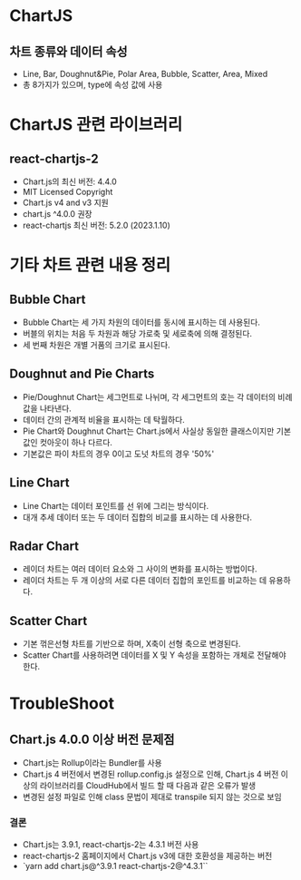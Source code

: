 # ChartJS

## 차트 종류와 데이터 속성
* Line, Bar, Doughnut&Pie, Polar Area, Bubble, Scatter, Area, Mixed
* 총 8가지가 있으며, type에 속성 값에 사용

# ChartJS 관련 라이브러리

## react-chartjs-2
* Chart.js의 최신 버전: 4.4.0
* MIT Licensed Copyright 
* Chart.js v4 and v3 지원
* chart.js ^4.0.0 권장
* react-chartjs 최신 버전: 5.2.0 (2023.1.10)

# 기타 차트 관련 내용 정리
## Bubble Chart
* Bubble Chart는 세 가지 차원의 데이터를 동시에 표시하는 데 사용된다.
* 버블의 위치는 처음 두 차원과 해당 가로축 및 세로축에 의해 결정된다.
* 세 번째 차원은 개별 거품의 크기로 표시된다.

## Doughnut and Pie Charts
* Pie/Doughnut Chart는 세그먼트로 나뉘며, 각 세그먼트의 호는 각 데이터의 비례 값을 나타낸다.
* 데이터 간의 관계적 비율을 표시하는 데 탁월하다.
* Pie Chart와 Doughnut Chart는 Chart.js에서 사실상 동일한 클래스이지만 기본값인 컷아웃이 하나 다르다.
* 기본값은 파이 차트의 경우 0이고 도넛 차트의 경우 '50%'

## Line Chart
* Line Chart는 데이터 포인트를 선 위에 그리는 방식이다.
* 대개 추세 데이터 또는 두 데이터 집합의 비교를 표시하는 데 사용한다.

## Radar Chart
* 레이더 차트는 여러 데이터 요소와 그 사이의 변화를 표시하는 방법이다.
* 레이더 차트는 두 개 이상의 서로 다른 데이터 집합의 포인트를 비교하는 데 유용하다.

## Scatter Chart
* 기본 꺾은선형 차트를 기반으로 하며, X축이 선형 축으로 변경된다.
* Scatter Chart를 사용하려면 데이터를 X 및 Y 속성을 포함하는 개체로 전달해야 한다. 

# TroubleShoot
## Chart.js 4.0.0 이상 버전 문제점
* Chart.js는 Rollup이라는 Bundler를 사용
* Chart.js 4 버전에서 변경된 rollup.config.js 설정으로 인해, Chart.js 4 버전 이상의 라이브러리를 CloudHub에서 빌드 할 때 다음과 같은 오류가 발생
* 변경된 설정 파일로 인해 class 문법이 제대로 transpile 되지 않는 것으로 보임

### 결론
* Chart.js는 3.9.1, react-chartjs-2는 4.3.1 버전 사용
* react-chartjs-2 홈페이지에서 Chart.js v3에 대한 호환성을 제공하는 버전
* `yarn add chart.js@^3.9.1 react-chartjs-2@^4.3.1``
